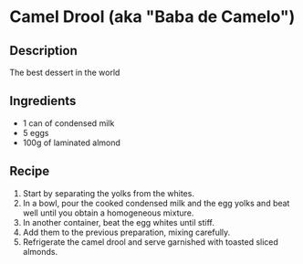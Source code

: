 # Camel Drool (aka "Baba de Camelo")

## Description
The best dessert in the world

## Ingredients

* 1 can of condensed milk
* 5 eggs
* 100g of laminated almond

## Recipe

1. Start by separating the yolks from the whites.
2. In a bowl, pour the cooked condensed milk and the egg yolks and beat well until you obtain a homogeneous mixture.
3. In another container, beat the egg whites until stiff.
4. Add them to the previous preparation, mixing carefully.
5. Refrigerate the camel drool and serve garnished with toasted sliced ​​almonds.
